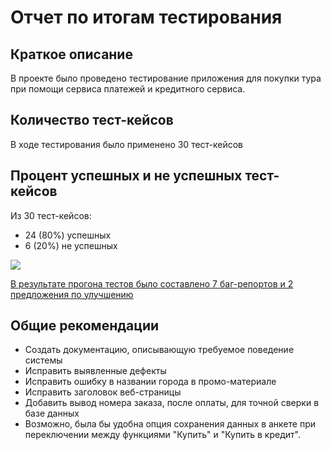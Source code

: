 # Отчет по итогам тестирования

## Краткое описание

В проекте было проведено тестирование приложения для покупки тура при помощи сервиса платежей и кредитного сервиса.

## Количество тест-кейсов

В ходе тестирования было применено 30 тест-кейсов

## Процент успешных и не успешных тест-кейсов

Из 30 тест-кейсов:

* 24 (80%) успешных
* 6 (20%) не успешных

![](https://skrinshoter.ru/s/070124/zDArCaZm.jpg?download=1&name=%D0%A1%D0%BA%D1%80%D0%B8%D0%BD%D1%88%D0%BE%D1%82-07-01-2024%2000:29:09.jpg)

[В результате прогона тестов было составлено 7 баг-репортов и 2 предложения по улучшению](https://github.com/GKZ28/DiplomQA/issues)

## Общие рекомендации

* Создать документацию, описывающую требуемое поведение системы
* Исправить выявленные дефекты
* Исправить ошибку в названии города в промо-материале
* Исправить заголовок веб-страницы
* Добавить вывод номера заказа, после оплаты, для точной сверки в базе данных
* Возможно, была бы удобна опция сохранения данных в анкете при переключении между функциями "Купить" и "Купить в кредит".